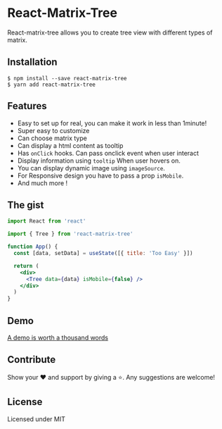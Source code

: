 # React-Matrix-Tree

React-matrix-tree allows you to create tree view with different types of matrix.

## Installation

```
$ npm install --save react-matrix-tree
$ yarn add react-matrix-tree
```

## Features

- Easy to set up for real, you can make it work in less than 1minute!
- Super easy to customize
- Can choose matrix type
- Can display a html content as tooltip
- Has `onClick` hooks. Can pass onclick event when user interact
- Display information using `tooltip` When user hovers on.
- You can display dynamic image using `imageSource`.
- For Responsive design you have to pass a prop `isMobile`.
- And much more !

## The gist

```jsx
import React from 'react'

import { Tree } from 'react-matrix-tree'

function App() {
  const [data, setData] = useState([{ title: 'Too Easy' }])

  return (
    <div>
      <Tree data={data} isMobile={false} />
    </div>
  )
}
```

## Demo

[A demo is worth a thousand words](https://venkatmcajj.github.io/react-matrix-tree/example)

## Contribute

Show your ❤️ and support by giving a ⭐. Any suggestions are welcome!

## License

Licensed under MIT
